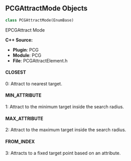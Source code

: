 ## PCGAttractMode Objects

```python
class PCGAttractMode(EnumBase)
```

EPCGAttract Mode

**C++ Source:**

- **Plugin**: PCG
- **Module**: PCG
- **File**: PCGAttractElement.h

<a id="unreal.PCGAttractMode.CLOSEST"></a>

#### CLOSEST

0: Attract to nearest target.

<a id="unreal.PCGAttractMode.MIN_ATTRIBUTE"></a>

#### MIN_ATTRIBUTE

1: Attract to the minimum target inside the search radius.

<a id="unreal.PCGAttractMode.MAX_ATTRIBUTE"></a>

#### MAX_ATTRIBUTE

2: Attract to the maximum target inside the search radius.

<a id="unreal.PCGAttractMode.FROM_INDEX"></a>

#### FROM_INDEX

3: Attracts to a fixed target point based on an attribute.

<a id="unreal.PCGAttributeFilterOperator"></a>